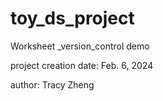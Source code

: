 # toy_ds_project
Worksheet _version_control demo 

project creation date: Feb. 6, 2024

author: Tracy Zheng
